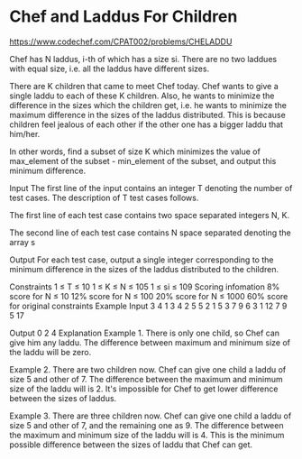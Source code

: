 # Chef and Laddus For Children


https://www.codechef.com/CPAT002/problems/CHELADDU


Chef has N laddus, i-th of which has a size si. There are no two laddues with equal size, i.e. all the laddus have different sizes.

There are K children that came to meet Chef today. Chef wants to give a single laddu to each of these K children. Also, he wants to minimize the difference in the sizes which the children get, i.e. he wants to minimize the maximum difference in the sizes of the laddus distributed. This is because children feel jealous of each other if the other one has a bigger laddu that him/her.

In other words, find a subset of size K which minimizes the value of max_element of the subset - min_element of the subset, and output this minimum difference.

Input
The first line of the input contains an integer T denoting the number of test cases. The description of T test cases follows.

The first line of each test case contains two space separated integers N, K.

The second line of each test case contains N space separated denoting the array s

Output
For each test case, output a single integer corresponding to the minimum difference in the sizes of the laddus distributed to the children.

Constraints
1 ≤ T ≤ 10
1 ≤ K ≤ N ≤ 105
1 ≤ si ≤ 109
Scoring infomation
8% score for N ≤ 10
12% score for N ≤ 100
20% score for N ≤ 1000
60% score for original constraints
Example
Input
3
4 1
3 4 2 5
5 2
1 5 3 7 9
6 3
1 12 7 9 5 17

Output
0
2
4
Explanation
Example 1. There is only one child, so Chef can give him any laddu. The difference between maximum and minimum size of the laddu will be zero.

Example 2. There are two children now. Chef can give one child a laddu of size 5 and other of 7. The difference between the maximum and minimum size of the laddu will is 2. It's impossible for Chef to get lower difference between the sizes of laddus.

Example 3. There are three children now. Chef can give one child a laddu of size 5 and other of 7, and the remaining one as 9. The difference between the maximum and minimum size of the laddu will is 4. This is the minimum possible difference between the sizes of laddu that Chef can get.

